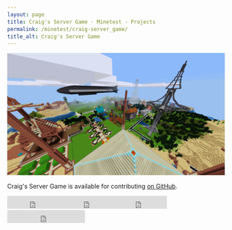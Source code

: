 ```yaml
---
layout: page
title: Craig's Server Game · Minetest · Projects
permalink: /minetest/craig-server_game/
title_alt: Craig's Server Game
---
```


![Craig's Server Game Screenshot](/assets/img/minetest-craig-server_game-screenshot.jpg)

Craig's Server Game is available for contributing [on GitHub](https://github.com/davisonio/craig-server_game).

<iframe src="https://ghbtns.com/github-btn.html?user=davisonio&repo=craig-server_game&type=watch&count=true&size=large&v=2" frameborder="0" scrolling="0" width="130px" height="30px"></iframe><iframe src="https://ghbtns.com/github-btn.html?user=davisonio&repo=craig-server_game&type=star&count=true&size=large" frameborder="0" scrolling="0" width="120px" height="30px"></iframe><iframe src="https://ghbtns.com/github-btn.html?user=davisonio&repo=craig-server_game&type=fork&count=true&size=large" frameborder="0" scrolling="0" width="120px" height="30px"></iframe><iframe src="https://ghbtns.com/github-btn.html?user=davisonio&type=follow&count=true&size=large" frameborder="0" scrolling="0" width="180px" height="30px"></iframe>
